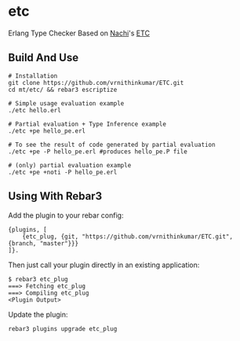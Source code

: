 etc
=====


Erlang Type Checker
Based on [Nachi](https://github.com/nachivpn)'s [ETC](https://github.com/nachivpn/mt)

Build And Use
-----
    # Installation
    git clone https://github.com/vrnithinkumar/ETC.git
    cd mt/etc/ && rebar3 escriptize

    # Simple usage evaluation example
    ./etc hello.erl

    # Partial evaluation + Type Inference example
    ./etc +pe hello_pe.erl

    # To see the result of code generated by partial evaluation 
    ./etc +pe -P hello_pe.erl #produces hello_pe.P file

    # (only) partial evaluation example
    ./etc +pe +noti -P hello_pe.erl
    
Using With Rebar3
-----

Add the plugin to your rebar config:

    {plugins, [
        {etc_plug, {git, "https://github.com/vrnithinkumar/ETC.git", {branch, "master"}}}
    ]}.

Then just call your plugin directly in an existing application:

    $ rebar3 etc_plug
    ===> Fetching etc_plug
    ===> Compiling etc_plug
    <Plugin Output>

Update the plugin:

    rebar3 plugins upgrade etc_plug

